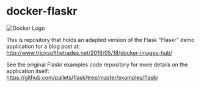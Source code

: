 # docker-flaskr

![Docker Logo](http://i.imgur.com/poo8Rai.png)

This is repository that holds an adapted version of the Flask "Flaskr" demo application for a blog post at: http://www.tricksofthetrades.net/2016/05/18/docker-images-hub/

See the original Flaskr examples code repository for more details on the application itself: https://github.com/pallets/flask/tree/master/examples/flaskr
